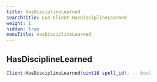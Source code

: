 ```yaml
---
title: HasDisciplineLearned
searchTitle: Lua Client HasDisciplineLearned
weight: 1
hidden: true
menuTitle: HasDisciplineLearned
---
```

## HasDisciplineLearned
```lua
Client:HasDisciplineLearned(uint16 spell_id); -- bool
```
